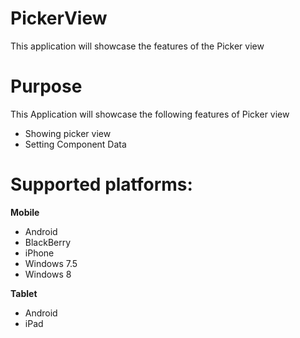 PickerView
==================

This application will showcase the features of the Picker view


# Purpose
This Application will showcase the following features of Picker view

* Showing picker view
* Setting Component Data 

# Supported platforms:
**Mobile**
 * Android
 * BlackBerry
 * iPhone
 * Windows 7.5
 * Windows 8

**Tablet** 
 * Android
 * iPad

